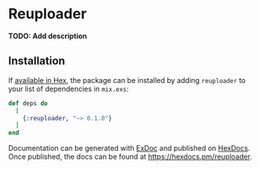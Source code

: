 # Reuploader

**TODO: Add description**

## Installation

If [available in Hex](https://hex.pm/docs/publish), the package can be installed
by adding `reuploader` to your list of dependencies in `mix.exs`:

```elixir
def deps do
  [
    {:reuploader, "~> 0.1.0"}
  ]
end
```

Documentation can be generated with [ExDoc](https://github.com/elixir-lang/ex_doc)
and published on [HexDocs](https://hexdocs.pm). Once published, the docs can
be found at <https://hexdocs.pm/reuploader>.
